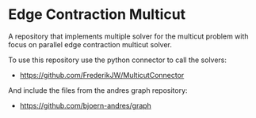 # Edge Contraction Multicut

A repository that implements multiple solver for the multicut problem with focus on parallel edge contraction multicut solver.

To use this repository use the python connector to call the solvers: 
- https://github.com/FrederikJW/MulticutConnector

And include the files from the andres graph repository:
- https://github.com/bjoern-andres/graph
